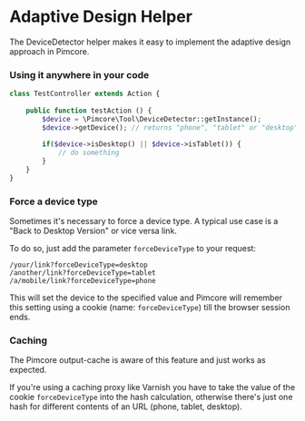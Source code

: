 # Adaptive Design Helper

The DeviceDetector helper makes it easy to implement the adaptive design approach in Pimcore. 
 
### Using it anywhere in your code

```php
class TestController extends Action {
 
    public function testAction () {
        $device = \Pimcore\Tool\DeviceDetector::getInstance();
        $device->getDevice(); // returns "phone", "tablet" or "desktop"
 
        if($device->isDesktop() || $device->isTablet()) {
            // do something
        }
    }
}
```

### Force a device type
Sometimes it's necessary to force a device type. A typical use case is a "Back to Desktop Version" 
or vice versa link. 

To do so, just add the parameter `forceDeviceType` to your request: 

```
/your/link?forceDeviceType=desktop
/another/link?forceDeviceType=tablet
/a/mobile/link?forceDeviceType=phone
```

This will set the device to the specified value and Pimcore will remember this setting using a 
cookie (name: `forceDeviceType`) till the browser session ends. 
 
 
### Caching
The Pimcore output-cache is aware of this feature and just works as expected. 

If you're using a caching proxy like Varnish you have to take the value of the cookie 
`forceDeviceType` into the hash calculation, otherwise there's just one hash for different contents 
of an URL (phone, tablet, desktop). 
 
